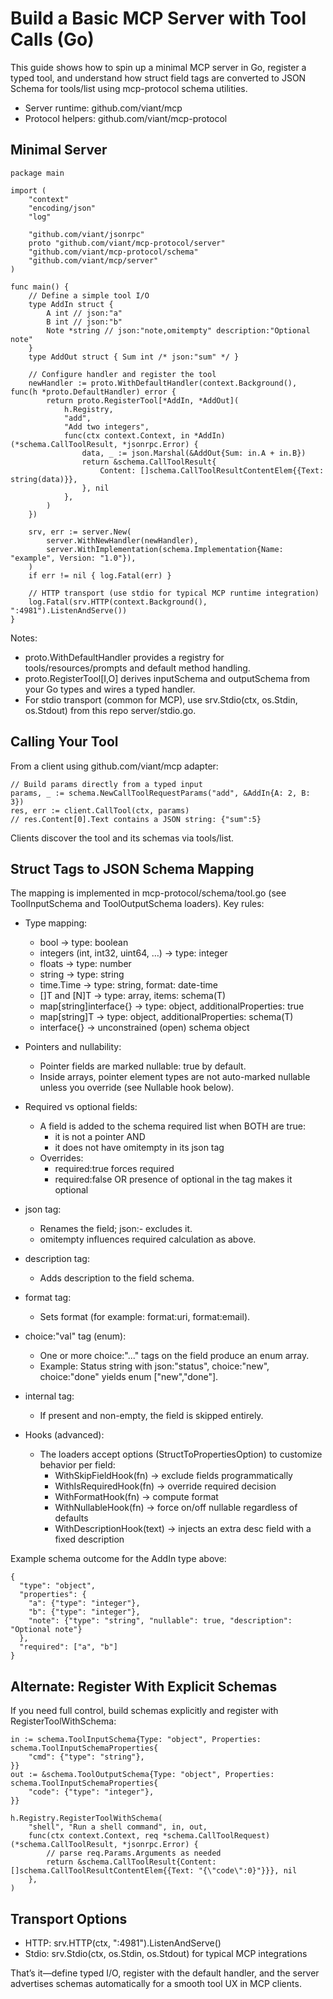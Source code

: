 # Build a Basic MCP Server with Tool Calls (Go)

This guide shows how to spin up a minimal MCP server in Go, register a typed tool, and understand how struct field tags are converted to JSON Schema for tools/list using mcp-protocol schema utilities.

- Server runtime: github.com/viant/mcp
- Protocol helpers: github.com/viant/mcp-protocol

## Minimal Server

    package main

    import (
        "context"
        "encoding/json"
        "log"

        "github.com/viant/jsonrpc"
        proto "github.com/viant/mcp-protocol/server"
        "github.com/viant/mcp-protocol/schema"
        "github.com/viant/mcp/server"
    )

    func main() {
        // Define a simple tool I/O
        type AddIn struct {
            A int // json:"a"
            B int // json:"b"
            Note *string // json:"note,omitempty" description:"Optional note"
        }
        type AddOut struct { Sum int /* json:"sum" */ }

        // Configure handler and register the tool
        newHandler := proto.WithDefaultHandler(context.Background(), func(h *proto.DefaultHandler) error {
            return proto.RegisterTool[*AddIn, *AddOut](
                h.Registry,
                "add",
                "Add two integers",
                func(ctx context.Context, in *AddIn) (*schema.CallToolResult, *jsonrpc.Error) {
                    data, _ := json.Marshal(&AddOut{Sum: in.A + in.B})
                    return &schema.CallToolResult{
                        Content: []schema.CallToolResultContentElem{{Text: string(data)}},
                    }, nil
                },
            )
        })

        srv, err := server.New(
            server.WithNewHandler(newHandler),
            server.WithImplementation(schema.Implementation{Name: "example", Version: "1.0"}),
        )
        if err != nil { log.Fatal(err) }

        // HTTP transport (use stdio for typical MCP runtime integration)
        log.Fatal(srv.HTTP(context.Background(), ":4981").ListenAndServe())
    }

Notes:
- proto.WithDefaultHandler provides a registry for tools/resources/prompts and default method handling.
- proto.RegisterTool[I,O] derives inputSchema and outputSchema from your Go types and wires a typed handler.
- For stdio transport (common for MCP), use srv.Stdio(ctx, os.Stdin, os.Stdout) from this repo server/stdio.go.

## Calling Your Tool

From a client using github.com/viant/mcp adapter:

    // Build params directly from a typed input
    params, _ := schema.NewCallToolRequestParams("add", &AddIn{A: 2, B: 3})
    res, err := client.CallTool(ctx, params)
    // res.Content[0].Text contains a JSON string: {"sum":5}

Clients discover the tool and its schemas via tools/list.

## Struct Tags to JSON Schema Mapping

The mapping is implemented in mcp-protocol/schema/tool.go (see ToolInputSchema and ToolOutputSchema loaders). Key rules:

- Type mapping:
  - bool → type: boolean
  - integers (int, int32, uint64, …) → type: integer
  - floats → type: number
  - string → type: string
  - time.Time → type: string, format: date-time
  - []T and [N]T → type: array, items: schema(T)
  - map[string]interface{} → type: object, additionalProperties: true
  - map[string]T → type: object, additionalProperties: schema(T)
  - interface{} → unconstrained (open) schema object

- Pointers and nullability:
  - Pointer fields are marked nullable: true by default.
  - Inside arrays, pointer element types are not auto-marked nullable unless you override (see Nullable hook below).

- Required vs optional fields:
  - A field is added to the schema required list when BOTH are true:
    - it is not a pointer AND
    - it does not have omitempty in its json tag
  - Overrides:
    - required:true forces required
    - required:false OR presence of optional in the tag makes it optional

- json tag:
  - Renames the field; json:- excludes it.
  - omitempty influences required calculation as above.

- description tag:
  - Adds description to the field schema.

- format tag:
  - Sets format (for example: format:uri, format:email).

- choice:"val" tag (enum):
  - One or more choice:"..." tags on the field produce an enum array.
  - Example: Status string with json:"status", choice:"new", choice:"done" yields enum ["new","done"].

- internal tag:
  - If present and non-empty, the field is skipped entirely.

- Hooks (advanced):
  - The loaders accept options (StructToPropertiesOption) to customize behavior per field:
    - WithSkipFieldHook(fn) → exclude fields programmatically
    - WithIsRequiredHook(fn) → override required decision
    - WithFormatHook(fn) → compute format
    - WithNullableHook(fn) → force on/off nullable regardless of defaults
    - WithDescriptionHook(text) → injects an extra desc field with a fixed description

Example schema outcome for the AddIn type above:

    {
      "type": "object",
      "properties": {
        "a": {"type": "integer"},
        "b": {"type": "integer"},
        "note": {"type": "string", "nullable": true, "description": "Optional note"}
      },
      "required": ["a", "b"]
    }

## Alternate: Register With Explicit Schemas

If you need full control, build schemas explicitly and register with RegisterToolWithSchema:

    in := schema.ToolInputSchema{Type: "object", Properties: schema.ToolInputSchemaProperties{
        "cmd": {"type": "string"},
    }}
    out := &schema.ToolOutputSchema{Type: "object", Properties: schema.ToolInputSchemaProperties{
        "code": {"type": "integer"},
    }}

    h.Registry.RegisterToolWithSchema(
        "shell", "Run a shell command", in, out,
        func(ctx context.Context, req *schema.CallToolRequest) (*schema.CallToolResult, *jsonrpc.Error) {
            // parse req.Params.Arguments as needed
            return &schema.CallToolResult{Content: []schema.CallToolResultContentElem{{Text: "{\"code\":0}"}}}, nil
        },
    )

## Transport Options

- HTTP: srv.HTTP(ctx, ":4981").ListenAndServe()
- Stdio: srv.Stdio(ctx, os.Stdin, os.Stdout) for typical MCP integrations

That’s it—define typed I/O, register with the default handler, and the server advertises schemas automatically for a smooth tool UX in MCP clients.

